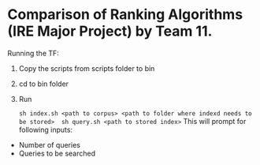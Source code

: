 Comparison of Ranking Algorithms (IRE Major Project) by Team 11.
=================================================================

Running the TF:

1. Copy the scripts from scripts folder to bin
2. cd to bin folder
3. Run
 
	`
	sh index.sh <path to corpus> <path to folder where indexd needs to be stored> 
	sh query.sh <path to stored index>
	`
This will prompt for following inputs:
- Number of queries
- Queries to be searched

